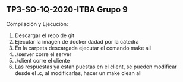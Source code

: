 TP3-SO-1Q-2020-ITBA
Grupo 9
------------
Compilación y Ejecución:
1. Descargar el repo de git
2. Ejecutar la imagen de docker dadad por la cátedra
3. En la carpeta descargada ejecutar el comando make all
4. ./server corre el server
5. ./client corre el cliente
6. Las respuestas ya estan puestas en el client, se pueden modificar desde el .c, al modificarlas, hacer un make clean all